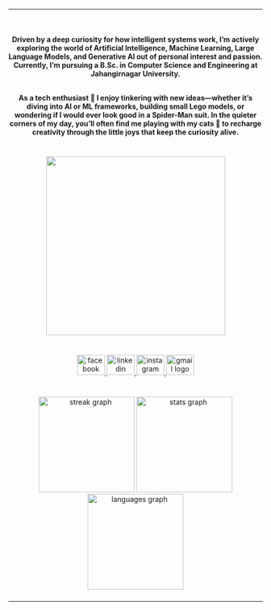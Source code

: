 <hr>
<br clear="both">

<h4 align="center">Driven by a deep curiosity for how intelligent systems work, I’m actively exploring the world of Artificial Intelligence, Machine Learning, Large Language Models, and Generative AI out of personal interest and passion. Currently, I’m pursuing a B.Sc. in Computer Science and Engineering at Jahangirnagar University. <br>
  
  
<br>As a tech enthusiast 🤖 I enjoy tinkering with new ideas—whether it’s diving into AI or ML frameworks, building small Lego models, or wondering if I would ever look good in a Spider-Man suit. In the quieter corners of my day, you’ll often find me playing with my cats 🐾 to recharge creativity through the little joys that keep the curiosity alive.</h4>

###

<br clear="both">

<div align="center">
  <img height="355" src="https://i.postimg.cc/FHqKCqvs/policenauts-synthwave.gif"  />
</div>

###

<br clear="both">

<div align="center">
  <a href="https://www.facebook.com/rr.rimon" target="_blank">
    <img src="https://raw.githubusercontent.com/maurodesouza/profile-readme-generator/master/src/assets/icons/social/facebook/default.svg" width="55" height="40" alt="facebook logo"  />
  </a>
  <a href="https://linkedin.com/in/raian-rashid-rimon" target="_blank">
    <img src="https://raw.githubusercontent.com/maurodesouza/profile-readme-generator/master/src/assets/icons/social/linkedin/default.svg" width="55" height="40" alt="linkedin logo"  />
  </a>
  <a href="https://www.instagram.com/rimon_lemon/" target="_blank">
    <img src="https://raw.githubusercontent.com/maurodesouza/profile-readme-generator/master/src/assets/icons/social/instagram/default.svg" width="55" height="40" alt="instagram logo"  />
  </a>
  <a href="mailto:rimonraian2@gmail.com" target="_blank">
    <img src="https://raw.githubusercontent.com/maurodesouza/profile-readme-generator/master/src/assets/icons/social/gmail/default.svg" width="55" height="40" alt="gmail logo"  />
  </a>
</div>

###


###

<br clear="both">

<div align="center">
  <img src="https://streak-stats.demolab.com?user=RaianRashidRimon&locale=en&mode=daily&theme=midnight-purple&hide_border=true&border_radius=0" height="190" alt="streak graph"  />
  <img src="https://github-readme-stats.vercel.app/api?username=RaianRashidRimon&hide_title=false&hide_rank=false&show_icons=true&include_all_commits=true&count_private=false&disable_animations=false&theme=midnight-purple&locale=en&hide_border=true" height="190" alt="stats graph"  />
  <img src="https://github-readme-stats.vercel.app/api/top-langs?username=RaianRashidRimon&locale=en&hide_title=false&layout=compact&card_width=320&langs_count=10&theme=midnight-purple&hide_border=true" height="190" alt="languages graph"  />
</div>

###

<div align="left">
</div>

<hr>





